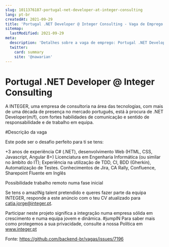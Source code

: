 ```yaml
---
slug: 1011376187-portugal-net-developer-at-integer-consulting
lang: pt-br
createdAt: 2021-09-29
title: 'Portugal .NET Developer @ Integer Consulting - Vaga de Emprego'
sitemap:
  lastModified: 2021-09-29
meta:
  description: 'Detalhes sobre a vaga de emprego: Portugal .NET Developer @ Integer Consulting'
  twitter:
    card: summary
    site: '@nawarian'
---
```


# Portugal .NET Developer @ Integer Consulting

A INTEGER, uma empresa de consultoria na área das tecnologias, com mais de uma década de presença no mercado português, está à procura de .NET Developer(m/f), com fortes habilidades de comunicação e sentido de responsabilidade e de trabalho em equipa.

#Descrição da vaga

Este pode ser o desafio perfeito para ti se tens:

+3 anos de experiência C# (.NET), desenvolvimento Web (HTML, CSS, Javascript, Angular 8+)
Licenciatura em Engenharia Informática (ou similar no âmbito do IT);
Experiência na utilização de TDD, CI, BDD (Gherkin), Automatização de Testes.
Conhecimentos de Jira, CA Rally, Confluence, Sharepoint
Fluente em Inglês

Possibilidade trabalho remoto numa fase inicial

Se tens o amazINg talent pretendido e queres fazer parte da equipa INTEGER, responde a este anúncio com o teu CV atualizado para catia.jorge@integer.pt.

Participar neste projeto significa a integração numa empresa sólida em crescimento e numa equipa jovem e dinâmica. #jumpIN
Para saber mais como protegemos a sua privacidade, consulte a nossa Política em www.integer.pt




Fonte: https://github.com/backend-br/vagas/issues/7196